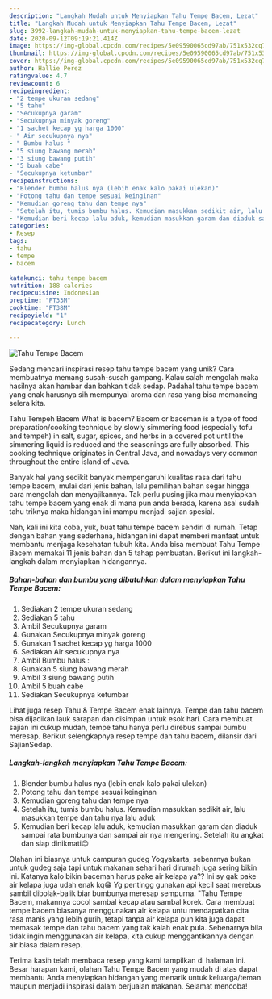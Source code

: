 ```yaml
---
description: "Langkah Mudah untuk Menyiapkan Tahu Tempe Bacem, Lezat"
title: "Langkah Mudah untuk Menyiapkan Tahu Tempe Bacem, Lezat"
slug: 3992-langkah-mudah-untuk-menyiapkan-tahu-tempe-bacem-lezat
date: 2020-09-12T09:19:21.414Z
image: https://img-global.cpcdn.com/recipes/5e09590065cd97ab/751x532cq70/tahu-tempe-bacem-foto-resep-utama.jpg
thumbnail: https://img-global.cpcdn.com/recipes/5e09590065cd97ab/751x532cq70/tahu-tempe-bacem-foto-resep-utama.jpg
cover: https://img-global.cpcdn.com/recipes/5e09590065cd97ab/751x532cq70/tahu-tempe-bacem-foto-resep-utama.jpg
author: Hallie Perez
ratingvalue: 4.7
reviewcount: 6
recipeingredient:
- "2 tempe ukuran sedang"
- "5 tahu"
- "Secukupnya garam"
- "Secukupnya minyak goreng"
- "1 sachet kecap yg harga 1000"
- " Air secukupnya nya"
- " Bumbu halus "
- "5 siung bawang merah"
- "3 siung bawang putih"
- "5 buah cabe"
- "Secukupnya ketumbar"
recipeinstructions:
- "Blender bumbu halus nya (lebih enak kalo pakai ulekan)"
- "Potong tahu dan tempe sesuai keinginan"
- "Kemudian goreng tahu dan tempe nya"
- "Setelah itu, tumis bumbu halus. Kemudian masukkan sedikit air, lalu masukkan tempe dan tahu nya lalu aduk"
- "Kemudian beri kecap lalu aduk, kemudian masukkan garam dan diaduk sampai rata bumbunya dan sampai air nya mengering. Setelah itu angkat dan siap dinikmati😊"
categories:
- Resep
tags:
- tahu
- tempe
- bacem

katakunci: tahu tempe bacem 
nutrition: 188 calories
recipecuisine: Indonesian
preptime: "PT33M"
cooktime: "PT38M"
recipeyield: "1"
recipecategory: Lunch

---
```



![Tahu Tempe Bacem](https://img-global.cpcdn.com/recipes/5e09590065cd97ab/751x532cq70/tahu-tempe-bacem-foto-resep-utama.jpg)

Sedang mencari inspirasi resep tahu tempe bacem yang unik? Cara membuatnya memang susah-susah gampang. Kalau salah mengolah maka hasilnya akan hambar dan bahkan tidak sedap. Padahal tahu tempe bacem yang enak harusnya sih mempunyai aroma dan rasa yang bisa memancing selera kita.

Tahu Tempeh Bacem What is bacem? Bacem or baceman is a type of food preparation/cooking technique by slowly simmering food (especially tofu and tempeh) in salt, sugar, spices, and herbs in a covered pot until the simmering liquid is reduced and the seasonings are fully absorbed. This cooking technique originates in Central Java, and nowadays very common throughout the entire island of Java.

Banyak hal yang sedikit banyak mempengaruhi kualitas rasa dari tahu tempe bacem, mulai dari jenis bahan, lalu pemilihan bahan segar hingga cara mengolah dan menyajikannya. Tak perlu pusing jika mau menyiapkan tahu tempe bacem yang enak di mana pun anda berada, karena asal sudah tahu triknya maka hidangan ini mampu menjadi sajian spesial.


Nah, kali ini kita coba, yuk, buat tahu tempe bacem sendiri di rumah. Tetap dengan bahan yang sederhana, hidangan ini dapat memberi manfaat untuk membantu menjaga kesehatan tubuh kita. Anda bisa membuat Tahu Tempe Bacem memakai 11 jenis bahan dan 5 tahap pembuatan. Berikut ini langkah-langkah dalam menyiapkan hidangannya.

<!--inarticleads1-->

##### Bahan-bahan dan bumbu yang dibutuhkan dalam menyiapkan Tahu Tempe Bacem:

1. Sediakan 2 tempe ukuran sedang
1. Sediakan 5 tahu
1. Ambil Secukupnya garam
1. Gunakan Secukupnya minyak goreng
1. Gunakan 1 sachet kecap yg harga 1000
1. Sediakan  Air secukupnya nya
1. Ambil  Bumbu halus :
1. Gunakan 5 siung bawang merah
1. Ambil 3 siung bawang putih
1. Ambil 5 buah cabe
1. Sediakan Secukupnya ketumbar


Lihat juga resep Tahu &amp; Tempe Bacem enak lainnya. Tempe dan tahu bacem bisa dijadikan lauk sarapan dan disimpan untuk esok hari. Cara membuat sajian ini cukup mudah, tempe tahu hanya perlu direbus sampai bumbu meresap. Berikut selengkapnya resep tempe dan tahu bacem, dilansir dari SajianSedap. 

<!--inarticleads2-->

##### Langkah-langkah menyiapkan Tahu Tempe Bacem:

1. Blender bumbu halus nya (lebih enak kalo pakai ulekan)
1. Potong tahu dan tempe sesuai keinginan
1. Kemudian goreng tahu dan tempe nya
1. Setelah itu, tumis bumbu halus. Kemudian masukkan sedikit air, lalu masukkan tempe dan tahu nya lalu aduk
1. Kemudian beri kecap lalu aduk, kemudian masukkan garam dan diaduk sampai rata bumbunya dan sampai air nya mengering. Setelah itu angkat dan siap dinikmati😊


Olahan ini biasnya untuk campuran gudeg Yogyakarta, sebenrnya bukan untuk gudeg saja tapi untuk makanan sehari hari dirumah juga sering bikin ini. Katanya kalo bikin baceman harus pake air kelapa ya?? Ini sy gak pake air kelapa juga udah enak kq😁 Yg pentingg gunakan api kecil saat merebus sambil dibolak-balik biar bumbunya meresap sempurna. &#34;Tahu Tempe Bacem, makannya cocol sambal kecap atau sambal korek. Cara membuat tempe bacem biasanya menggunakan air kelapa untu mendapatkan cita rasa manis yang lebih gurih, tetapi tanpa air kelapa pun kita juga dapat memasak tempe dan tahu bacem yang tak kalah enak pula. Sebenarnya bila tidak ingin menggunakan air kelapa, kita cukup menggantikannya dengan air biasa dalam resep. 

Terima kasih telah membaca resep yang kami tampilkan di halaman ini. Besar harapan kami, olahan Tahu Tempe Bacem yang mudah di atas dapat membantu Anda menyiapkan hidangan yang menarik untuk keluarga/teman maupun menjadi inspirasi dalam berjualan makanan. Selamat mencoba!
